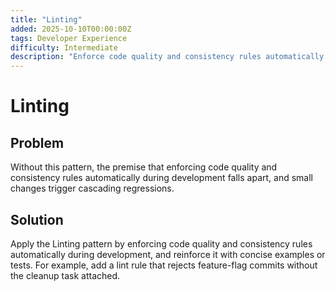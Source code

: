 ```yaml
---
title: "Linting"
added: 2025-10-10T00:00:00Z
tags: Developer Experience
difficulty: Intermediate
description: "Enforce code quality and consistency rules automatically during development."
---
```

# Linting

## Problem

Without this pattern, the premise that enforcing code quality and consistency rules automatically during development falls apart, and small changes trigger cascading regressions.

## Solution

Apply the Linting pattern by enforcing code quality and consistency rules automatically during development, and reinforce it with concise examples or tests. For example, add a lint rule that rejects feature-flag commits without the cleanup task attached.
